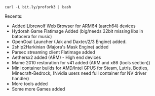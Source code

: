 `curl -L bit.ly/profork3 | bash`

Recents:
* Added Librewolf Web Browser for ARM64 (aarch64) devices
* Hydorah Game Flatimage Added (big/needs 32bit missing libs in batocera for music)
* OpenGoal Launcher (Jak and Daxter/2/3 Engine) added.
* 2ship2Harkinian (Majora's Mask Engine) added
* Parsec streaming client Flatimage added
* Aethersx2 added (ARM) - High end devices
* Mame 2010 restoration for v41 added (ARM and x86 (tools section))
* Mini container builds for AMD/Intel GPUS for Steam, Lutris, Bottles, Minecraft-Bedrock, (Nvidia users need full container for NV driver handler) 
* More tools added
* Some more Games added
